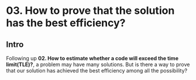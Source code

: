 # 03. How to prove that the solution has the best efficiency?
## Intro

Following up **02. How to estimate whether a code will exceed the time limit(TLE)?**, a problem may have many solutions. But is there a way to prove that our solution has achieved the best efficiency among all the possibility?
